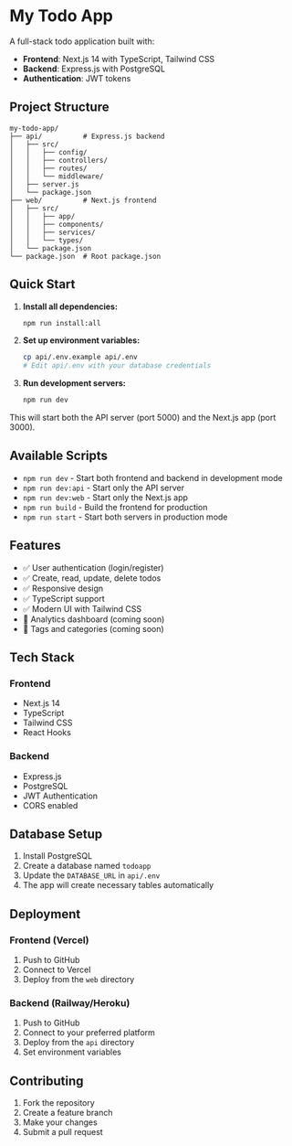 # My Todo App

A full-stack todo application built with:
- **Frontend**: Next.js 14 with TypeScript, Tailwind CSS
- **Backend**: Express.js with PostgreSQL
- **Authentication**: JWT tokens

## Project Structure

```
my-todo-app/
├── api/          # Express.js backend
│   ├── src/
│   │   ├── config/
│   │   ├── controllers/
│   │   ├── routes/
│   │   └── middleware/
│   ├── server.js
│   └── package.json
├── web/          # Next.js frontend
│   ├── src/
│   │   ├── app/
│   │   ├── components/
│   │   ├── services/
│   │   └── types/
│   └── package.json
└── package.json  # Root package.json
```

## Quick Start

1. **Install all dependencies:**
   ```bash
   npm run install:all
   ```

2. **Set up environment variables:**
   ```bash
   cp api/.env.example api/.env
   # Edit api/.env with your database credentials
   ```

3. **Run development servers:**
   ```bash
   npm run dev
   ```

This will start both the API server (port 5000) and the Next.js app (port 3000).

## Available Scripts

- `npm run dev` - Start both frontend and backend in development mode
- `npm run dev:api` - Start only the API server
- `npm run dev:web` - Start only the Next.js app
- `npm run build` - Build the frontend for production
- `npm run start` - Start both servers in production mode

## Features

- ✅ User authentication (login/register)
- ✅ Create, read, update, delete todos
- ✅ Responsive design
- ✅ TypeScript support
- ✅ Modern UI with Tailwind CSS
- 🔄 Analytics dashboard (coming soon)
- 🔄 Tags and categories (coming soon)

## Tech Stack

### Frontend
- Next.js 14
- TypeScript
- Tailwind CSS
- React Hooks

### Backend
- Express.js
- PostgreSQL
- JWT Authentication
- CORS enabled

## Database Setup

1. Install PostgreSQL
2. Create a database named `todoapp`
3. Update the `DATABASE_URL` in `api/.env`
4. The app will create necessary tables automatically

## Deployment

### Frontend (Vercel)
1. Push to GitHub
2. Connect to Vercel
3. Deploy from the `web` directory

### Backend (Railway/Heroku)
1. Push to GitHub
2. Connect to your preferred platform
3. Deploy from the `api` directory
4. Set environment variables

## Contributing

1. Fork the repository
2. Create a feature branch
3. Make your changes
4. Submit a pull request
